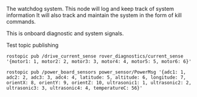 The watchdog system.
This node will log and keep track of system information
It will also track and maintain the system in the form of kill commands.

This is onboard diagnostic and system signals.

Test topic publishing

```
rostopic pub /drive_current_sense rover_diagnostics/current_sense '{motor1: 1, motor2: 2, motor3: 3, motor4: 4, motor5: 5, motor6: 6}'
```

```
rostopic pub /power_board_sensors power_sensor/PowerMsg '{adc1: 1, adc2: 2, adc3: 3, adc4: 4, latitude: 5, altitude: 6, longitude: 7, orientX: 8, orientY: 9, orientZ: 10, ultrasonic1: 1, ultrasonic2: 2, ultrasonic3: 3, ultrasonic4: 4, temperatureC: 56}'
```